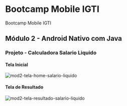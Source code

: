 # Bootcamp Mobile IGTI
Bootcamp Mobile IGTI

## Módulo 2 - Android Nativo com Java
### Projeto - Calculadora Salario Liquido
#### Tela Inicial
![mod2-tela-home-salario-liquido](https://github.com/leandroIFarias/bootcamp-mobile-igti/blob/main/mod2-tela-home-salario-liquido.jpeg)

#### Tela de Resultado
![mod2-tela-resultado-salario-liquido](https://github.com/leandroIFarias/bootcamp-mobile-igti/blob/main/mod2-tela-resultado-salario-liquido.jpeg)

